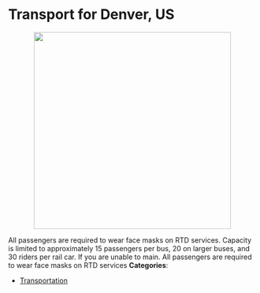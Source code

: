 # Transport for Denver, US

<p align="center">
    <img width="400" src="https://raw.githubusercontent.com/awesome-apis/awesome-apis/apis/transport-for-denver-us/logo_256x256.png" />
</p>


All passengers are required to wear face masks on RTD services. Capacity is limited to approximately 15 passengers per bus, 20 on larger buses, and 30 riders per rail car.  If you are unable to main. All passengers are required to wear face masks on RTD services
**Categories**:

- [Transportation](https://github/awesome-apis/awesome-apis#transportation)



